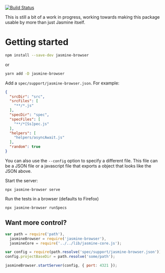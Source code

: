 [![Build Status](https://travis-ci.org/jasmine/jasmine-browser.svg?branch=master)](https://travis-ci.org/jasmine/jasmine-browser)

This is still a bit of a work in progress, working towards making this package usable by more than just Jasmine itself.

# Getting started

```bash
npm install --save-dev jasmine-browser
```

or

```bash
yarn add -D jasmine-browser
```

Add a `spec/support/jasmine-browser.json`. For example:

```json
{
  "srcDir": "src",
  "srcFiles": [
    "**/*.js"
  ],
  "specDir": "spec",
  "specFiles": [
    "**/*[Ss]pec.js"
  ],
  "helpers": [
    "helpers/asyncAwait.js"
  ],
  "random": true
}
```

You can also use the `--config` option to specify a different file. This file can be a JSON file or a javascript file that exports a object that looks like the JSON above.

Start the server:

```
npx jasmine-browser serve
```

Run the tests in a browser (defaults to Firefox)

```
npx jasmine-browser runSpecs
```

## Want more control?

```javascript
var path = require('path'),
  jasmineBrowser = require('jasmine-browser'),
  jasmineCore = require('../../lib/jasmine-core.js');

var config = require(path.resolve('spec/support/jasmine-browser.json'));
config.projectBaseDir = path.resolve('some/path');

jasmineBrowser.startServer(config, { port: 4321 });
```



